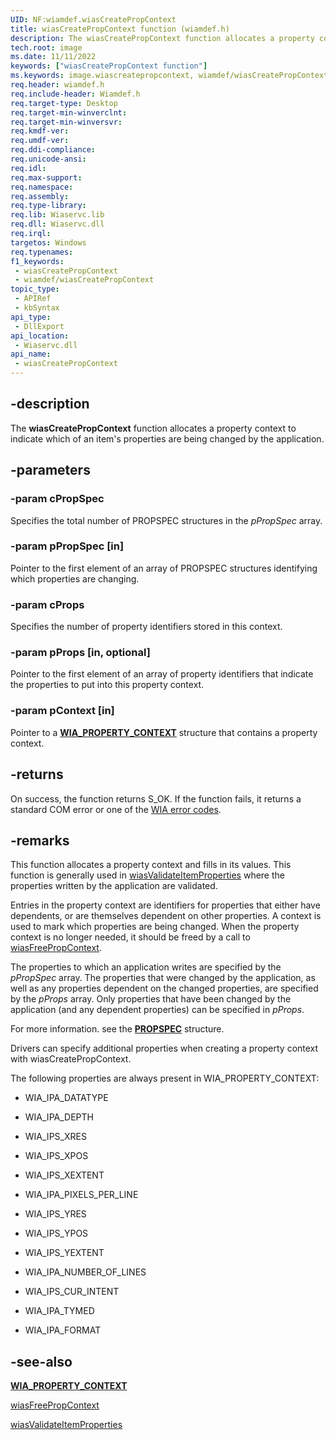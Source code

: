 ```yaml
---
UID: NF:wiamdef.wiasCreatePropContext
title: wiasCreatePropContext function (wiamdef.h)
description: The wiasCreatePropContext function allocates a property context to indicate which of an item's properties are being changed by the application.
tech.root: image
ms.date: 11/11/2022
keywords: ["wiasCreatePropContext function"]
ms.keywords: image.wiascreatepropcontext, wiamdef/wiasCreatePropContext, wiasCreatePropContext, wiasCreatePropContext function [Imaging Devices], wiasFncs_08d1a910-1036-46c9-a7a2-115a86275d60.xml
req.header: wiamdef.h
req.include-header: Wiamdef.h
req.target-type: Desktop
req.target-min-winverclnt: 
req.target-min-winversvr: 
req.kmdf-ver: 
req.umdf-ver: 
req.ddi-compliance: 
req.unicode-ansi: 
req.idl: 
req.max-support: 
req.namespace: 
req.assembly: 
req.type-library: 
req.lib: Wiaservc.lib
req.dll: Wiaservc.dll
req.irql: 
targetos: Windows
req.typenames: 
f1_keywords:
 - wiasCreatePropContext
 - wiamdef/wiasCreatePropContext
topic_type:
 - APIRef
 - kbSyntax
api_type:
 - DllExport
api_location:
 - Wiaservc.dll
api_name:
 - wiasCreatePropContext
---
```


## -description

The **wiasCreatePropContext** function allocates a property context to indicate which of an item's properties are being changed by the application.

## -parameters

### -param cPropSpec

Specifies the total number of PROPSPEC structures in the *pPropSpec* array.

### -param pPropSpec [in]

Pointer to the first element of an array of PROPSPEC structures identifying which properties are changing.

### -param cProps

Specifies the number of property identifiers stored in this context.

### -param pProps [in, optional]

Pointer to the first element of an array of property identifiers that indicate the properties to put into this property context.

### -param pContext [in]

Pointer to a [**WIA_PROPERTY_CONTEXT**](../wiamindr_lh/ns-wiamindr_lh-_wia_property_context.md) structure that contains a property context.

## -returns

On success, the function returns S_OK. If the function fails, it returns a standard COM error or one of the [WIA error codes](/windows/win32/wia/-wia-error-codes).

## -remarks

This function allocates a property context and fills in its values. This function is generally used in [wiasValidateItemProperties](./nf-wiamdef-wiasvalidateitemproperties.md) where the properties written by the application are validated.

Entries in the property context are identifiers for properties that either have dependents, or are themselves dependent on other properties. A context is used to mark which properties are being changed. When the property context is no longer needed, it should be freed by a call to [wiasFreePropContext](./nf-wiamdef-wiasfreepropcontext.md).

The properties to which an application writes are specified by the *pPropSpec* array. The properties that were changed by the application, as well as any properties dependent on the changed properties, are specified by the *pProps* array. Only properties that have been changed by the application (and any dependent properties) can be specified in *pProps*.

For more information. see the [**PROPSPEC**](/windows/win32/api/propidl/ns-propidl-propspec) structure.

Drivers can specify additional properties when creating a property context with wiasCreatePropContext.

The following properties are always present in WIA_PROPERTY_CONTEXT:

- WIA_IPA_DATATYPE

- WIA_IPA_DEPTH

- WIA_IPS_XRES

- WIA_IPS_XPOS

- WIA_IPS_XEXTENT

- WIA_IPA_PIXELS_PER_LINE

- WIA_IPS_YRES

- WIA_IPS_YPOS

- WIA_IPS_YEXTENT

- WIA_IPA_NUMBER_OF_LINES

- WIA_IPS_CUR_INTENT

- WIA_IPA_TYMED

- WIA_IPA_FORMAT

## -see-also

[**WIA_PROPERTY_CONTEXT**](../wiamindr_lh/ns-wiamindr_lh-_wia_property_context.md)

[wiasFreePropContext](./nf-wiamdef-wiasfreepropcontext.md)

[wiasValidateItemProperties](./nf-wiamdef-wiasvalidateitemproperties.md)
